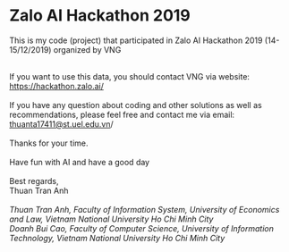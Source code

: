 # Zalo AI Hackathon 2019
This is my code (project) that participated in Zalo AI Hackathon 2019 (14-15/12/2019) organized by VNG <br/><br/>

If you want to use this data, you should contact VNG via website: https://hackathon.zalo.ai/<br/><br/>
If you have any question about coding and other solutions as well as recommendations, please feel free and contact me via email: thuanta17411@st.uel.edu.vn/<br/><br/>
Thanks for your time.<br/><br/>
Have fun with AI and have a good day<br/><br/>
Best regards,<br/>
Thuan Tran Anh<br/><br/>
<i>
Thuan Tran Anh, Faculty of Information System, University of Economics and Law, Vietnam National University Ho Chi Minh City<br/>
Doanh Bui Cao, Faculty of Computer Science, University of Information Technology, Vietnam National University Ho Chi Minh City<br/>
  </i>
